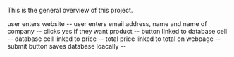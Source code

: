  This is the general overview of this project.

user enters website -- 
user enters email address, name and name of company -- 
clicks yes if they want product -- 
button linked to database cell -- 
database cell linked to price -- 
total price linked to total on webpage -- 
submit button saves database loacally -- 
